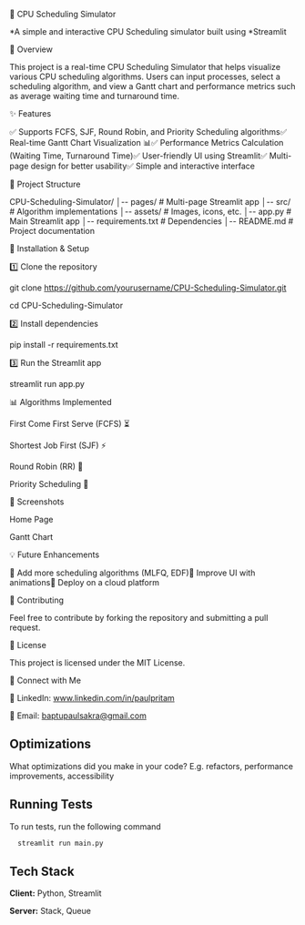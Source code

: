 🚀 CPU Scheduling Simulator

*A simple and interactive CPU Scheduling simulator built using *Streamlit

📌 Overview

This project is a real-time CPU Scheduling Simulator that helps visualize various CPU scheduling algorithms. Users can input processes, select a scheduling algorithm, and view a Gantt chart and performance metrics such as average waiting time and turnaround time.

✨ Features

✅ Supports FCFS, SJF, Round Robin, and Priority Scheduling algorithms✅ Real-time Gantt Chart Visualization 📊✅ Performance Metrics Calculation (Waiting Time, Turnaround Time)✅ User-friendly UI using Streamlit✅ Multi-page design for better usability✅ Simple and interactive interface




📂 Project Structure

CPU-Scheduling-Simulator/
│-- pages/                     # Multi-page Streamlit app
│-- src/                        # Algorithm implementations
│-- assets/                     # Images, icons, etc.
│-- app.py                      # Main Streamlit app
│-- requirements.txt            # Dependencies
│-- README.md                   # Project documentation

🚀 Installation & Setup

1️⃣ Clone the repository

git clone https://github.com/yourusername/CPU-Scheduling-Simulator.git

cd CPU-Scheduling-Simulator

2️⃣ Install dependencies

pip install -r requirements.txt

3️⃣ Run the Streamlit app

streamlit run app.py

📊 Algorithms Implemented

First Come First Serve (FCFS) ⏳

Shortest Job First (SJF) ⚡

Round Robin (RR) 🔄

Priority Scheduling 🏅

📸 Screenshots

Home Page

Gantt Chart





💡 Future Enhancements

🔹 Add more scheduling algorithms (MLFQ, EDF)🔹 Improve UI with animations🔹 Deploy on a cloud platform

🤝 Contributing

Feel free to contribute by forking the repository and submitting a pull request.

📜 License

This project is licensed under the MIT License.

🔗 Connect with Me

💬 LinkedIn: www.linkedin.com/in/paulpritam

📧 Email: baptupaulsakra@gmail.com




## Optimizations

What optimizations did you make in your code? E.g. refactors, performance improvements, accessibility


## Running Tests

To run tests, run the following command

```bash
  streamlit run main.py
```


## Tech Stack

**Client:** Python, Streamlit

**Server:** Stack, Queue

